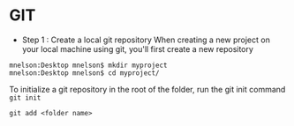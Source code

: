 # GIT
* Step 1 : Create a local git repository 
When creating a new project on your local machine using git, you'll first create a new repository
```mnelson:Desktop mnelson$ cd ~/Desktop
mnelson:Desktop mnelson$ mkdir myproject
mnelson:Desktop mnelson$ cd myproject/
```

To initialize a git repository in the root of the folder, run the git init command
```git init```

```git add <folder name>```
